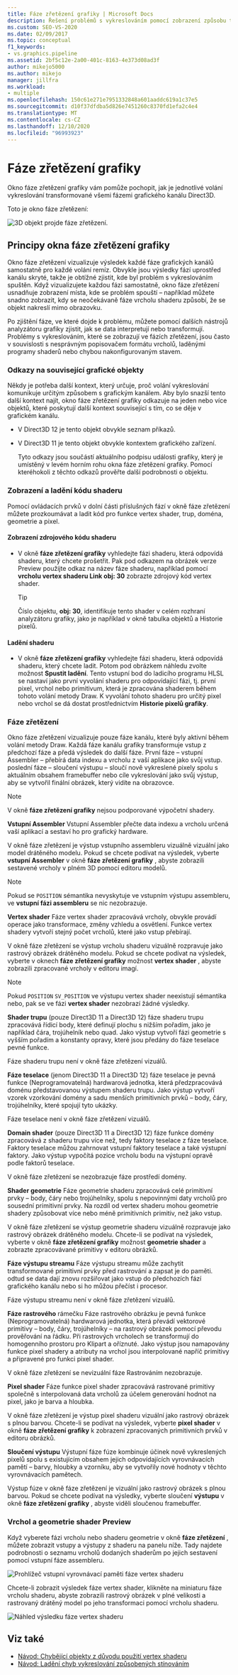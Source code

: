 ```yaml
---
title: Fáze zřetězení grafiky | Microsoft Docs
description: Řešení problémů s vykreslováním pomocí zobrazení způsobu transformace volání remíz v každé fázi kanálu grafiky Direct3D.
ms.custom: SEO-VS-2020
ms.date: 02/09/2017
ms.topic: conceptual
f1_keywords:
- vs.graphics.pipeline
ms.assetid: 2bf5c12e-2a00-401c-8163-4e373d08ad3f
author: mikejo5000
ms.author: mikejo
manager: jillfra
ms.workload:
- multiple
ms.openlocfilehash: 150c61e271e7951332848a601aaddc619a1c37e5
ms.sourcegitcommit: d10f37dfdba5d826e7451260c8370fd1efa2c4e4
ms.translationtype: MT
ms.contentlocale: cs-CZ
ms.lasthandoff: 12/10/2020
ms.locfileid: "96993923"
---
```

# <a name="graphics-pipeline-stages"></a>Fáze zřetězení grafiky
Okno fáze zřetězení grafiky vám pomůže pochopit, jak je jednotlivé volání vykreslování transformované všemi fázemi grafického kanálu Direct3D.

 Toto je okno fáze zřetězení:

 ![3D objekt projde fáze zřetězení.](media/gfx_diag_demo_pipeline_stages_orientation.png)

## <a name="understanding-the-graphics-pipeline-stages-window"></a>Principy okna fáze zřetězení grafiky
 Okno fáze zřetězení vizualizuje výsledek každé fáze grafických kanálů samostatně pro každé volání remíz. Obvykle jsou výsledky fází uprostřed kanálu skryté, takže je obtížné zjistit, kde byl problém s vykreslováním spuštěn. Když vizualizujete každou fázi samostatně, okno fáze zřetězení usnadňuje zobrazení místa, kde se problém spouští – například můžete snadno zobrazit, kdy se neočekávaně fáze vrcholu shaderu způsobí, že se objekt nakreslí mimo obrazovku.

 Po zjištění fáze, ve které dojde k problému, můžete pomocí dalších nástrojů analyzátoru grafiky zjistit, jak se data interpretují nebo transformují. Problémy s vykreslováním, které se zobrazují ve fázích zřetězení, jsou často v souvislosti s nesprávným popisovačem formátu vrcholů, laděnými programy shaderů nebo chybou nakonfigurovaným stavem.

### <a name="links-to-related-graphics-objects"></a>Odkazy na související grafické objekty
 Někdy je potřeba další kontext, který určuje, proč volání vykreslování komunikuje určitým způsobem s grafickým kanálem. Aby bylo snazší tento další kontext najít, okno fáze zřetězení grafiky odkazuje na jeden nebo více objektů, které poskytují další kontext související s tím, co se děje v grafickém kanálu.

- V Direct3D 12 je tento objekt obvykle seznam příkazů.

- V Direct3D 11 je tento objekt obvykle kontextem grafického zařízení.

  Tyto odkazy jsou součástí aktuálního podpisu události grafiky, který je umístěný v levém horním rohu okna fáze zřetězení grafiky. Pomocí kteréhokoli z těchto odkazů prověřte další podrobnosti o objektu.

### <a name="viewing-and-debugging-shader-code"></a>Zobrazení a ladění kódu shaderu
 Pomocí ovládacích prvků v dolní části příslušných fází v okně fáze zřetězení můžete prozkoumávat a ladit kód pro funkce vertex shader, trup, doména, geometrie a pixel.

#### <a name="to-view-a-shaders-source-code"></a>Zobrazení zdrojového kódu shaderu

- V okně **fáze zřetězení grafiky** vyhledejte fázi shaderu, která odpovídá shaderu, který chcete prošetřit. Pak pod odkazem na obrázek verze Preview použijte odkaz na název fáze shaderu, například pomocí **vrcholu vertex shaderu Link obj: 30** zobrazte zdrojový kód vertex shader.

    > [!TIP]
    > Číslo objektu, **obj: 30**, identifikuje tento shader v celém rozhraní analyzátoru grafiky, jako je například v okně tabulka objektů a Historie pixelů.

#### <a name="to-debug-a-shader"></a>Ladění shaderu

- V okně **fáze zřetězení grafiky** vyhledejte fázi shaderu, která odpovídá shaderu, který chcete ladit. Potom pod obrázkem náhledu zvolte možnost **Spustit ladění**. Tento vstupní bod do ladicího programu HLSL se nastaví jako první vyvolání shaderu pro odpovídající fázi, tj. první pixel, vrchol nebo primitivum, která je zpracována shaderem během tohoto volání metody Draw. K vyvolání tohoto shaderu pro určitý pixel nebo vrchol se dá dostat prostřednictvím **Historie pixelů grafiky**.

### <a name="the-pipeline-stages"></a>Fáze zřetězení
 Okno fáze zřetězení vizualizuje pouze fáze kanálu, které byly aktivní během volání metody Draw. Každá fáze kanálu grafiky transformuje vstup z předchozí fáze a předá výsledek do další fáze. První fáze – vstupní Assembler – přebírá data indexu a vrcholu z vaší aplikace jako svůj vstup. poslední fáze – sloučení výstupu – sloučí nově vykreslené pixely spolu s aktuálním obsahem framebuffer nebo cíle vykreslování jako svůj výstup, aby se vytvořil finální obrázek, který vidíte na obrazovce.

> [!NOTE]
> V okně **fáze zřetězení grafiky** nejsou podporované výpočetní shadery.

 **Vstupní Assembler** Vstupní Assembler přečte data indexu a vrcholu určená vaší aplikací a sestaví ho pro grafický hardware.

 V okně fáze zřetězení je výstup vstupního assembleru vizuálně vizuální jako model drátěného modelu. Pokud se chcete podívat na výsledek, vyberte **vstupní Assembler** v okně **fáze zřetězení grafiky** , abyste zobrazili sestavené vrcholy v plném 3D pomocí editoru modelů.

> [!NOTE]
> Pokud se `POSITION` sémantika nevyskytuje ve vstupním výstupu assembleru, ve **vstupní fázi assembleru** se nic nezobrazuje.

 **Vertex shader** Fáze vertex shader zpracovává vrcholy, obvykle provádí operace jako transformace, změny vzhledu a osvětlení. Funkce vertex shadery vytvoří stejný počet vrcholů, které jako vstup přebírají.

 V okně fáze zřetězení se výstup vrcholu shaderu vizuálně rozpravuje jako rastrový obrázek drátěného modelu. Pokud se chcete podívat na výsledek, vyberte v oknech **fáze zřetězení grafiky** možnost **vertex shader** , abyste zobrazili zpracované vrcholy v editoru imagí.

> [!NOTE]
> Pokud `POSITION` `SV_POSITION` ve výstupu vertex shader neexistují sémantika nebo, pak se ve fázi **vertex shader** nezobrazí žádné výsledky.

 **Shader trupu** (pouze Direct3D 11 a Direct3D 12) fáze shaderu trupu zpracovává řídicí body, které definují plochu s nižším pořadím, jako je například čára, trojúhelník nebo quad. Jako výstup vytvoří fázi geometrie s vyšším pořadím a konstanty opravy, které jsou předány do fáze teselace pevné funkce.

 Fáze shaderu trupu není v okně fáze zřetězení vizuálů.

 **Fáze teselace** (jenom Direct3D 11 a Direct3D 12) fáze teselace je pevná funkce (Neprogramovatelná) hardwarová jednotka, která předzpracovává doménu představovanou výstupem shaderu trupu. Jako výstup vytvoří vzorek vzorkování domény a sadu menších primitivních prvků – body, čáry, trojúhelníky, které spojují tyto ukázky.

 Fáze teselace není v okně fáze zřetězení vizuálů.

 **Domain shader** (pouze Direct3D 11 a Direct3D 12) fáze funkce domény zpracovává z shaderu trupu více než, tedy faktory teselace z fáze teselace. Faktory teselace můžou zahrnovat vstupní faktory teselace a také výstupní faktory. Jako výstup vypočítá pozice vrcholu bodu na výstupní opravě podle faktorů teselace.

 V okně fáze zřetězení se nezobrazuje fáze prostředí domény.

 **Shader geometrie** Fáze geometrie shaderu zpracovává celé primitivní prvky – body, čáry nebo trojúhelníky, spolu s nepovinnými daty vrcholů pro sousední primitivní prvky. Na rozdíl od vertex shaderu mohou geometrie shadery způsobovat více nebo méně primitivních primitiv, než jako vstup.

 V okně fáze zřetězení se výstup geometrie shaderu vizuálně rozpravuje jako rastrový obrázek drátěného modelu. Chcete-li se podívat na výsledek, vyberte v okně **fáze zřetězení grafiky** možnost **geometrie shader** a zobrazte zpracovávané primitivy v editoru obrázků.

 **Fáze výstupu streamu** Fáze výstupu streamu může zachytit transformované primitivní prvky před rastrování a zapsat je do paměti. odtud se data dají znovu rozšiřovat jako vstup do předchozích fází grafického kanálu nebo si ho můžou přečíst i procesor.

 Fáze výstupu streamu není v okně fáze zřetězení vizuálů.

 **Fáze rastrového** rámečku Fáze rastrového obrázku je pevná funkce (Neprogramovatelná) hardwarová jednotka, která převádí vektorové primitivy – body, čáry, trojúhelníky – na rastrový obrázek pomocí převodu prověřování na řádku. Při rastrových vrcholech se transformují do homogenního prostoru pro Klipart a oříznuté. Jako výstup jsou namapovány funkce pixel shadery a atributy na vrchol jsou interpolované napříč primitivy a připravené pro funkci pixel shader.

 V okně fáze zřetězení se nevizuální fáze Rastrováním nezobrazuje.

 **Pixel shader** Fáze funkce pixel shader zpracovává rastrované primitivy společně s interpolovaná data vrcholů za účelem generování hodnot na pixel, jako je barva a hloubka.

 V okně fáze zřetězení je výstup pixel shaderu vizuální jako rastrový obrázek s plnou barvou. Chcete-li se podívat na výsledek, vyberte **pixel shader** v okně **fáze zřetězení grafiky** k zobrazení zpracovaných primitivních prvků v editoru obrázků.

 **Sloučení výstupu** Výstupní fáze fúze kombinuje účinek nově vykreslených pixelů spolu s existujícím obsahem jejich odpovídajících vyrovnávacích pamětí – barvy, hloubky a vzorníku, aby se vytvořily nové hodnoty v těchto vyrovnávacích pamětech.

 Výstup fúze v okně fáze zřetězení je vizuální jako rastrový obrázek s plnou barvou. Pokud se chcete podívat na výsledky, vyberte sloučení **výstupu** v okně **fáze zřetězení grafiky** , abyste viděli sloučenou framebuffer.

### <a name="vertex-and-geometry-shader-preview"></a>Vrchol a geometrie shader Preview
 Když vyberete fázi vrcholu nebo shaderu geometrie v okně **fáze zřetězení** , můžete zobrazit vstupy a výstupy z shaderu na panelu níže.  Tady najdete podrobnosti o seznamu vrcholů dodaných shaderům po jejich sestavení pomocí vstupní fáze assembleru.

 ![Prohlížeč vstupní vyrovnávací paměti fáze vertex shaderu](media/gfx_diag_vertex_shader_inbuffers.png)

 Chcete-li zobrazit výsledek fáze vertex shader, klikněte na miniaturu fáze vrcholu shaderu, abyste zobrazili rastrový obrázek v plné velikosti a rastrovaný drátěný model po jeho transformaci pomocí vrcholu shaderu.

 ![Náhled výsledku fáze vertex shaderu](media/gfx_diag_vertex_shader_preview.png)

## <a name="see-also"></a>Viz také
- [Návod: Chybějící objekty z důvodu použití vertex shaderu](walkthrough-missing-objects-due-to-vertex-shading.md)
- [Návod: Ladění chyb vykreslování způsobených stínováním](walkthrough-debugging-rendering-errors-due-to-shading.md)